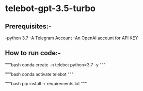 # telebot-gpt-3.5-turbo

## Prerequisites:-
-python 3.7
-A Telegram Account
-An OpenAI account for API KEY


## How to run code:-

"""bash
conda create -n telebot python=3.7 -y
"""

"""bash
 conda activate telebot
"""

"""bash
pip install -r requirements.txt
"""
